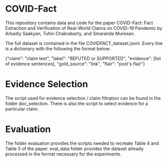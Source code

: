 # COVID-Fact

This repository contains data and code for the paper COVID-Fact: Fact Extraction and Verification of Real-World Claims on COVID-19 Pandemic by Arkadiy Saakyan, Tuhin Chakrabarty, and Smaranda Muresan.

The full dataset is contained in the file COVIDFACT_dataset.jsonl. Every line is a dictionary with the following the format below:

{"claim": "claim text", "label": "REFUTED or SUPPORTED", "evidence": [list of evidence sentences], "gold_source": "link", "flair": "post's flair"}

# Evidence Selection
The script used for evidence selection / claim filtration can be found in the folder doc_selection. There is also the script to select evidence for a particular claim.

# Evaluation
The folder evaluation provides the scripts needed to recreate Table 4 and Table 5 of the paper. eval_data folder provides the dataset already processed in the format necessary for the experiments.

